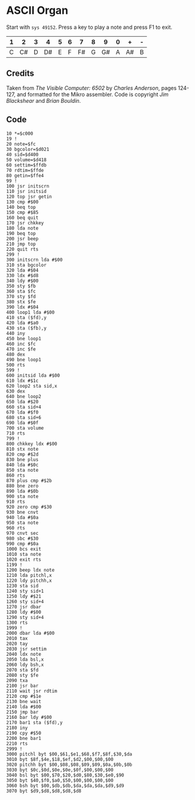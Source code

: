 # ASCII Organ

Start with `sys 49152`. Press a key to play a note and press F1 to exit.

|1|2|3|4|5|6|7|8|9|0|+|-|
|--|--|--|--|--|--|--|--|--|--|--|--|
|C|C#|D|D#|E|F|F#|G|G#|A|A#|B


## Credits

Taken from *The Visible Computer: 6502* by *Charles Anderson*, pages 124-127, and formatted for the Mikro assembler.
Code is copyright *Jim Blackshear* and *Brian Bouldin*.


## Code

    10 *=$c000
    19 !
    20 note=$fc
    30 bgcolor=$d021
    40 sid=$d400
    50 volume=$d418
    60 settim=$ffdb
    70 rdtim=$ffde
    80 getin=$ffe4
    99 !
    100 jsr initscrn
    110 jsr initsid
    120 top jsr getin
    130 cmp #$00
    140 beq top
    150 cmp #$85
    160 beq quit
    170 jsr chkkey
    180 lda note
    190 beq top
    200 jsr beep
    210 jmp top
    220 quit rts
    299 !
    300 initscrn lda #$00
    310 sta bgcolor
    320 lda #$04
    330 ldx #$d8
    340 ldy #$00
    350 sty $fb
    360 sta $fc
    370 sty $fd
    380 stx $fe
    390 ldx #$04
    400 loop1 lda #$00
    410 sta ($fd),y
    420 lda #$a0
    430 sta ($fb),y
    440 iny
    450 bne loop1
    460 inc $fc
    470 inc $fe
    480 dex
    490 bne loop1
    500 rts
    599 !
    600 initsid lda #$00
    610 ldx #$1c
    620 loop2 sta sid,x
    630 dex
    640 bne loop2
    650 lda #$20
    660 sta sid+4
    670 lda #$f0
    680 sta sid+6
    690 lda #$0f
    700 sta volume
    710 rts
    799 !
    800 chkkey ldx #$00
    810 stx note
    820 cmp #$2d
    830 bne plus
    840 lda #$0c
    850 sta note
    860 rts
    870 plus cmp #$2b
    880 bne zero
    890 lda #$0b
    900 sta note
    910 rts
    920 zero cmp #$30
    930 bne cnvt
    940 lda #$0a
    950 sta note
    960 rts
    970 cnvt sec
    980 sbc #$30
    990 cmp #$0a
    1000 bcs exit
    1010 sta note
    1020 exit rts
    1199 !
    1200 beep ldx note
    1210 lda pitchl,x
    1220 ldy pitchh,x
    1230 sta sid
    1240 sty sid+1
    1250 ldy #$21
    1260 sty sid+4
    1270 jsr dbar
    1280 ldy #$00
    1290 sty sid+4
    1300 rts
    1999 !
    2000 dbar lda #$00
    2010 tax
    2020 tay
    2030 jsr settim
    2040 ldx note
    2050 lda bsl,x
    2060 ldy bsh,x
    2070 sta $fd
    2080 sty $fe
    2090 txa
    2100 jsr bar
    2110 wait jsr rdtim
    2120 cmp #$1e
    2130 bne wait
    2140 lda #$00
    2150 jmp bar
    2160 bar ldy #$00
    2170 bar1 sta ($fd),y
    2180 iny
    2190 cpy #$50
    2200 bne bar1
    2210 rts
    2999 !
    3000 pitchl byt $00,$61,$e1,$68,$f7,$8f,$30,$da
    3010 byt $8f,$4e,$18,$ef,$d2,$00,$00,$00
    3020 pitchh byt $00,$08,$08,$09,$09,$0a,$0b,$0b
    3030 byt $0c,$0d,$0e,$0e,$0f,$00,$00,$00
    3040 bsl byt $00,$70,$20,$d0,$80,$30,$e0,$90
    3050 byt $40,$f0,$a0,$50,$00,$00,$00,$00
    3060 bsh byt $00,$db,$db,$da,$da,$da,$d9,$d9
    3070 byt $d9,$d8,$d8,$d8,$d8
